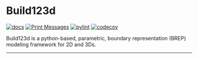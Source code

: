 # Build123d

[![docs](https://img.shields.io/badge/docs-passing-brightgreen.svg)](link-to-docs)
[![Print Messages](https://github.com/mohit-vectra/test_install_package/actions/workflows/print_msg.yml/badge.svg?branch=main&cache-bust=1)](https://github.com/mohit-vectra/test_install_package/actions/workflows/print_msg.yml)
[![pylint](https://img.shields.io/badge/pylint-passing-brightgreen.svg)](link-to-pylint-results)
[![codecov](https://img.shields.io/badge/codecov-96%25-brightgreen.svg)](link-to-codecov)

Build123d is a python-based, parametric, boundary representation (BREP) modeling framework for 2D and 3Ds.

----
